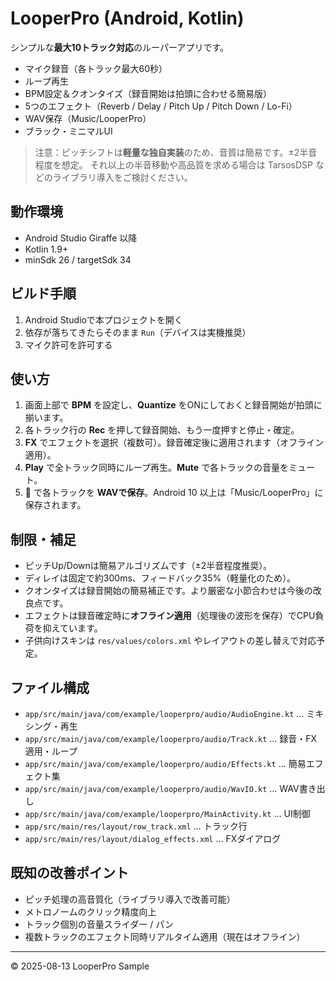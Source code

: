 
# LooperPro (Android, Kotlin)

シンプルな**最大10トラック対応**のルーパーアプリです。

- マイク録音（各トラック最大60秒）
- ループ再生
- BPM設定＆クオンタイズ（録音開始は拍頭に合わせる簡易版）
- 5つのエフェクト（Reverb / Delay / Pitch Up / Pitch Down / Lo-Fi）
- WAV保存（Music/LooperPro）
- ブラック・ミニマルUI

> 注意：ピッチシフトは**軽量な独自実装**のため、音質は簡易です。±2半音程度を想定。
> それ以上の半音移動や高品質を求める場合は TarsosDSP などのライブラリ導入をご検討ください。

## 動作環境

- Android Studio Giraffe 以降
- Kotlin 1.9+
- minSdk 26 / targetSdk 34

## ビルド手順

1. Android Studioで本プロジェクトを開く
2. 依存が落ちてきたらそのまま `Run`（デバイスは実機推奨）
3. マイク許可を許可する

## 使い方

1. 画面上部で **BPM** を設定し、**Quantize** をONにしておくと録音開始が拍頭に揃います。
2. 各トラック行の **Rec** を押して録音開始、もう一度押すと停止・確定。
3. **FX** でエフェクトを選択（複数可）。録音確定後に適用されます（オフライン適用）。
4. **Play** で全トラック同時にループ再生。**Mute** で各トラックの音量をミュート。
5. 💾 で各トラックを **WAVで保存**。Android 10 以上は「Music/LooperPro」に保存されます。

## 制限・補足

- ピッチUp/Downは簡易アルゴリズムです（±2半音程度推奨）。
- ディレイは固定で約300ms、フィードバック35%（軽量化のため）。
- クオンタイズは録音開始の簡易補正です。より厳密な小節合わせは今後の改良点です。
- エフェクトは録音確定時に**オフライン適用**（処理後の波形を保存）でCPU負荷を抑えています。
- 子供向けスキンは `res/values/colors.xml` やレイアウトの差し替えで対応予定。

## ファイル構成

- `app/src/main/java/com/example/looperpro/audio/AudioEngine.kt` … ミキシング・再生
- `app/src/main/java/com/example/looperpro/audio/Track.kt` … 録音・FX適用・ループ
- `app/src/main/java/com/example/looperpro/audio/Effects.kt` … 簡易エフェクト集
- `app/src/main/java/com/example/looperpro/audio/WavIO.kt` … WAV書き出し
- `app/src/main/java/com/example/looperpro/MainActivity.kt` … UI制御
- `app/src/main/res/layout/row_track.xml` … トラック行
- `app/src/main/res/layout/dialog_effects.xml` … FXダイアログ

## 既知の改善ポイント

- ピッチ処理の高音質化（ライブラリ導入で改善可能）
- メトロノームのクリック精度向上
- トラック個別の音量スライダー / パン
- 複数トラックのエフェクト同時リアルタイム適用（現在はオフライン）

---

© 2025-08-13 LooperPro Sample
